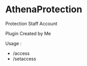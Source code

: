 # AthenaProtection
Protection Staff Account

Plugin Created by Me

Usage :

- /access 
- /setaccess
